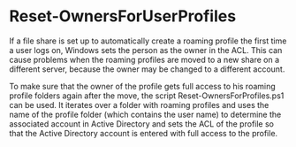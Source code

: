 # Reset-OwnersForUserProfiles
If a file share is set up to automatically create a roaming profile the first time a user logs on, Windows sets the person as the owner in the ACL. This can cause problems when the roaming profiles are moved to a new share on a different server, because the owner may be changed to a different account.

To make sure that the owner of the profile gets full access to his roaming profile folders again after the move, the script Reset-OwnersForProfiles.ps1 can be used. It iterates over a folder with roaming profiles and uses the name of the profile folder (which contains the user name) to determine the associated account in Active Directory and sets the ACL of the profile so that the Active Directory account is entered with full access to the profile.
